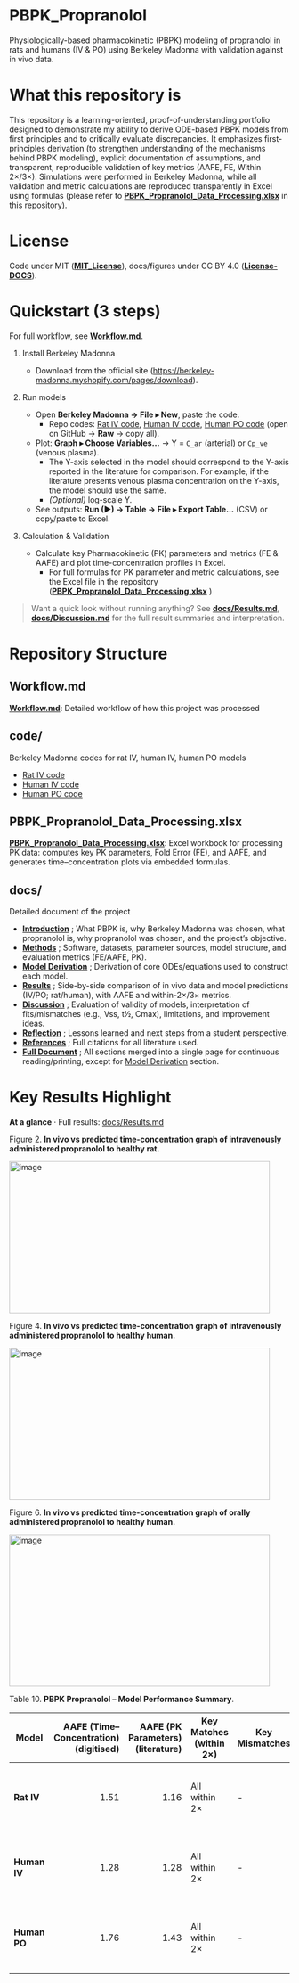 # PBPK_Propranolol
Physiologically-based pharmacokinetic (PBPK) modeling of propranolol in rats and humans (IV & PO) using Berkeley Madonna with validation against in vivo data.

# What this repository is
This repository is a learning-oriented, proof-of-understanding portfolio designed to demonstrate my ability to derive ODE-based PBPK models from first principles and to critically evaluate discrepancies.
It emphasizes first-principles derivation (to strengthen understanding of the mechanisms behind PBPK modeling), explicit documentation of assumptions, and transparent, reproducible validation of key metrics (AAFE, FE, Within 2×/3×). Simulations were performed in Berkeley Madonna, while all validation and metric calculations are reproduced transparently in Excel using formulas (please refer to **[PBPK_Propranolol_Data_Processing.xlsx](PBPK_Propranolol_Data_Processing.xlsx)** in this repository).


# License
Code under MIT (**[MIT_License](/License/MIT_License)**), docs/figures under CC BY 4.0 (**[License-DOCS](/License/License-DOCS)**).


# Quickstart (3 steps)
For full workflow, see **[Workflow.md](Workflow.md)**. 

1) Install Berkeley Madonna  
   - Download from the official site (https://berkeley-madonna.myshopify.com/pages/download).

2) Run models  
   - Open **Berkeley Madonna → File ▸ New**, paste the code.  
     - Repo codes: [Rat IV code](https://github.com/kimsjjkjn/PBPK_Propranolol/blob/main/code/Rat%20IV%20code), [Human IV code](https://github.com/kimsjjkjn/PBPK_Propranolol/blob/main/code/Human%20IV%20code), [Human PO code](https://github.com/kimsjjkjn/PBPK_Propranolol/blob/main/code/Human%20PO%20code) (open on GitHub → **Raw** → copy all).  
   - Plot: **Graph ▸ Choose Variables…** → Y = `C_ar` (arterial) or `Cp_ve` (venous plasma).
     - The Y-axis selected in the model should correspond to the Y-axis reported in the literature for comparison. For example, if the literature presents venous plasma concentration on the Y-axis, the model should use the same.  
     - *(Optional)* log-scale Y.
   - See outputs: **Run (▶) → Table → File ▸ Export Table…** (CSV) or copy/paste to Excel.

3) Calculation & Validation
   - Calculate key Pharmacokinetic (PK) parameters and metrics (FE & AAFE) and plot time-concentration profiles in Excel.
     - For full formulas for PK parameter and metric calculations, see the Excel file in the repository (**[PBPK_Propranolol_Data_Processing.xlsx](PBPK_Propranolol_Data_Processing.xlsx)** )    

> Want a quick look without running anything? See **[docs/Results.md](docs/Results.md)**, **[docs/Discussion.md](docs/Discussion.md)** for the full result summaries and interpretation.


# Repository Structure
## Workflow.md
**[Workflow.md](Workflow.md)**: Detailed workflow of how this project was processed

## code/ 
Berkeley Madonna codes for rat IV, human IV, human PO models
- [Rat IV code](https://github.com/kimsjjkjn/PBPK_Propranolol/blob/main/code/Rat%20IV%20code)
- [Human IV code](https://github.com/kimsjjkjn/PBPK_Propranolol/blob/main/code/Human%20IV%20code)
- [Human PO code](https://github.com/kimsjjkjn/PBPK_Propranolol/blob/main/code/Human%20PO%20code)

## PBPK_Propranolol_Data_Processing.xlsx 
**[PBPK_Propranolol_Data_Processing.xlsx](PBPK_Propranolol_Data_Processing.xlsx)**: Excel workbook for processing PK data: computes key PK parameters, Fold Error (FE), and AAFE, and generates time–concentration plots via embedded formulas.

## docs/ 
Detailed document of the project
- **[Introduction](docs/Introduction.md)** ; What PBPK is, why Berkeley Madonna was chosen, what propranolol is, why propranolol was chosen, and the project’s objective.
- **[Methods](docs/Methods.md)** ; Software, datasets, parameter sources, model structure, and evaluation metrics (FE/AAFE, PK).
- **[Model Derivation](docs/model_derivation.md)** ; Derivation of core ODEs/equations used to construct each model.
- **[Results](docs/Results.md)** ; Side-by-side comparison of in vivo data and model predictions (IV/PO; rat/human), with AAFE and within-2×/3× metrics.
- **[Discussion](docs/Discussion.md)** ; Evaluation of validity of models, interpretation of fits/mismatches (e.g., Vss, t½, Cmax), limitations, and improvement ideas.
- **[Reflection](docs/Reflection.md)** ; Lessons learned and next steps from a student perspective.
- **[References](docs/References.md)** ; Full citations for all literature used.
- **[Full Document](docs/Full_Document.md)** ; All sections merged into a single page for continuous reading/printing, except for [Model Derivation](docs/model_derivation.md) section.

# Key Results Highlight
**At a glance** · Full results: [docs/Results.md](docs/Results.md)

Figure 2. **In vivo vs predicted time-concentration graph of intravenously administered propranolol to healthy rat.**

<img width="468" height="273" alt="image" src="https://github.com/user-attachments/assets/a00ee682-a03b-4217-a0af-4c3cdd854fb2" />

Figure 4. **In vivo vs predicted time-concentration graph of intravenously administered propranolol to healthy human.**

<img width="468" height="273" alt="image" src="https://github.com/user-attachments/assets/9c75ad7b-738e-4f56-b302-1f41b00846a5" />

Figure 6. **In vivo vs predicted time-concentration graph of orally administered propranolol to healthy human.**

  <img width="468" height="273" alt="image" src="https://github.com/user-attachments/assets/bab10706-535e-49ca-ae34-879d73117815" />

Table 10. **PBPK Propranolol – Model Performance Summary**.


| Model        |        AAFE (Time–Concentration) (digitised) |                          AAFE (PK Parameters) (literature) | Key Matches (within 2×)       | Key Mismatches                                                           | Overall Conclusion                                                                                           |
| ------------ | -----------------------: | --------------------------------------------: | ----------------------------- | ------------------------------------------------------------------------ | ------------------------------------------------------------------------------------------------------------ |
| **Rat IV**   |                      1.51 |                1.16 | All within 2× | -                                            | Good agreement. Reliable and predictive model.                                 |
| **Human IV** | 1.28 | 1.28 | All within 2×             | - | Good agreement. Reliable and predictive model.           |
| **Human PO** |                     1.76 |         1.43 | All within 2×        | -    |Good agreement. Reliable and predictive model.   |

